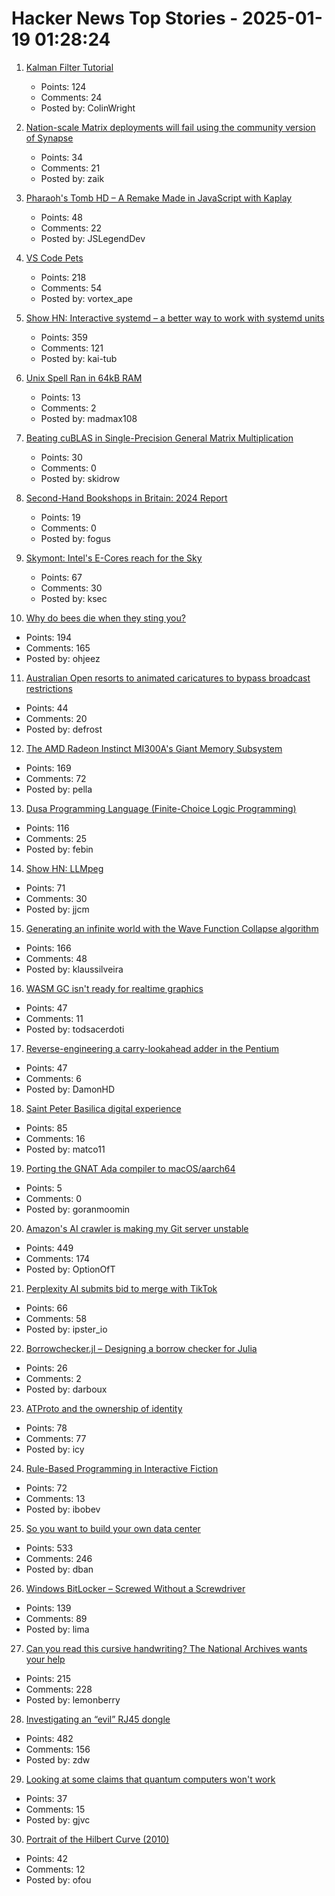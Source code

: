 # Hacker News Top Stories - 2025-01-19 01:28:24

1. [Kalman Filter Tutorial](https://www.kalmanfilter.net/default.aspx)
   - Points: 124
   - Comments: 24
   - Posted by: ColinWright

2. [Nation-scale Matrix deployments will fail using the community version of Synapse](https://mastodon.matrix.org/@element/113842786942364269)
   - Points: 34
   - Comments: 21
   - Posted by: zaik

3. [Pharaoh's Tomb HD – A Remake Made in JavaScript with Kaplay](https://pt-hd.iocaihost.me/)
   - Points: 48
   - Comments: 22
   - Posted by: JSLegendDev

4. [VS Code Pets](https://github.com/tonybaloney/vscode-pets)
   - Points: 218
   - Comments: 54
   - Posted by: vortex_ape

5. [Show HN: Interactive systemd – a better way to work with systemd units](https://isd-project.github.io/isd/)
   - Points: 359
   - Comments: 121
   - Posted by: kai-tub

6. [Unix Spell Ran in 64kB RAM](https://blog.codingconfessions.com/p/how-unix-spell-ran-in-64kb-ram)
   - Points: 13
   - Comments: 2
   - Posted by: madmax108

7. [Beating cuBLAS in Single-Precision General Matrix Multiplication](https://salykova.github.io/sgemm-gpu)
   - Points: 30
   - Comments: 0
   - Posted by: skidrow

8. [Second-Hand Bookshops in Britain: 2024 Report](http://wormwoodiana.blogspot.com/2024/12/second-hand-bookshops-in-britain-2024.html)
   - Points: 19
   - Comments: 0
   - Posted by: fogus

9. [Skymont: Intel's E-Cores reach for the Sky](https://chipsandcheese.com/p/skymont-intels-e-cores-reach-for-the-sky)
   - Points: 67
   - Comments: 30
   - Posted by: ksec

10. [Why do bees die when they sting you?](https://www.subanima.org/bees/)
   - Points: 194
   - Comments: 165
   - Posted by: ohjeez

11. [Australian Open resorts to animated caricatures to bypass broadcast restrictions](https://www.crikey.com.au/2025/01/16/australian-open-animated-cartoon-caricatures-broadcast-restrictions/)
   - Points: 44
   - Comments: 20
   - Posted by: defrost

12. [The AMD Radeon Instinct MI300A's Giant Memory Subsystem](https://chipsandcheese.com/p/inside-the-amd-radeon-instinct-mi300as)
   - Points: 169
   - Comments: 72
   - Posted by: pella

13. [Dusa Programming Language (Finite-Choice Logic Programming)](https://dusa.rocks/docs/)
   - Points: 116
   - Comments: 25
   - Posted by: febin

14. [Show HN: LLMpeg](https://github.com/jjcm/llmpeg)
   - Points: 71
   - Comments: 30
   - Posted by: jjcm

15. [Generating an infinite world with the Wave Function Collapse algorithm](https://marian42.de/article/infinite-wfc/)
   - Points: 166
   - Comments: 48
   - Posted by: klaussilveira

16. [WASM GC isn't ready for realtime graphics](https://dthompson.us/posts/wasm-gc-isnt-ready-for-realtime-graphics.html)
   - Points: 47
   - Comments: 11
   - Posted by: todsacerdoti

17. [Reverse-engineering a carry-lookahead adder in the Pentium](https://www.righto.com/2025/01/pentium-carry-lookahead-reverse-engineered.html)
   - Points: 47
   - Comments: 6
   - Posted by: DamonHD

18. [Saint Peter Basilica digital experience](https://virtual.basilicasanpietro.va/en)
   - Points: 85
   - Comments: 16
   - Posted by: matco11

19. [Porting the GNAT Ada compiler to macOS/aarch64](https://briancallahan.net/blog/20250112.html)
   - Points: 5
   - Comments: 0
   - Posted by: goranmoomin

20. [Amazon's AI crawler is making my Git server unstable](https://xeiaso.net/notes/2025/amazon-crawler/)
   - Points: 449
   - Comments: 174
   - Posted by: OptionOfT

21. [Perplexity AI submits bid to merge with TikTok](https://techcrunch.com/2025/01/18/perplexity-ai-submits-bid-to-merge-with-tiktok/)
   - Points: 66
   - Comments: 58
   - Posted by: ipster_io

22. [Borrowchecker.jl – Designing a borrow checker for Julia](https://github.com/MilesCranmer/BorrowChecker.jl)
   - Points: 26
   - Comments: 2
   - Posted by: darboux

23. [ATProto and the ownership of identity](https://anirudh.fi/blog/identity/)
   - Points: 78
   - Comments: 77
   - Posted by: icy

24. [Rule-Based Programming in Interactive Fiction](https://eblong.com/zarf/essays/rule-based-if/index.html)
   - Points: 72
   - Comments: 13
   - Posted by: ibobev

25. [So you want to build your own data center](https://blog.railway.com/p/data-center-build-part-one)
   - Points: 533
   - Comments: 246
   - Posted by: dban

26. [Windows BitLocker – Screwed Without a Screwdriver](https://neodyme.io/en/blog/bitlocker_screwed_without_a_screwdriver/)
   - Points: 139
   - Comments: 89
   - Posted by: lima

27. [Can you read this cursive handwriting? The National Archives wants your help](https://www.smithsonianmag.com/smart-news/can-you-read-this-cursive-handwriting-the-national-archives-wants-your-help-180985833/)
   - Points: 215
   - Comments: 228
   - Posted by: lemonberry

28. [Investigating an “evil” RJ45 dongle](https://lcamtuf.substack.com/p/investigating-an-evil-rj45-dongle)
   - Points: 482
   - Comments: 156
   - Posted by: zdw

29. [Looking at some claims that quantum computers won't work](https://blog.cr.yp.to/20250118-flight.html)
   - Points: 37
   - Comments: 15
   - Posted by: gjvc

30. [Portrait of the Hilbert Curve (2010)](https://corte.si/posts/code/hilbert/portrait/)
   - Points: 42
   - Comments: 12
   - Posted by: ofou

